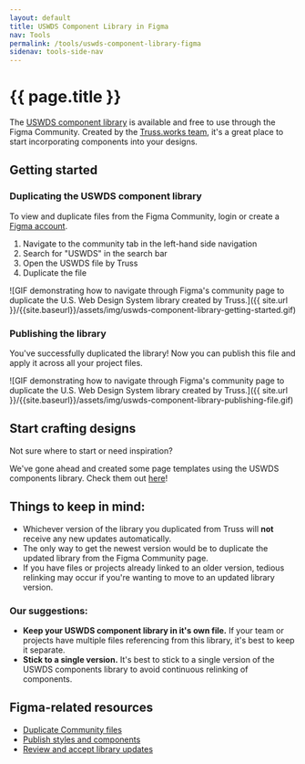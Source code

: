 ```yaml
---
layout: default
title: USWDS Component Library in Figma
nav: Tools
permalink: /tools/uswds-component-library-figma
sidenav: tools-side-nav
---
```


# {{ page.title }}

The [USWDS component library](https://www.figma.com/community/file/836611771720754351) is available and free to use through the Figma Community. Created by the [Truss.works team](https://truss.works/), it's a great place to start incorporating components into your designs.

## Getting started

### Duplicating the USWDS component library

To view and duplicate files from the Figma Community, login or create a [Figma account](https://www.figma.com/).

1. Navigate to the community tab in the left-hand side navigation
1. Search for "USWDS" in the search bar
1. Open the USWDS file by Truss
1. Duplicate the file

![GIF demonstrating how to navigate through Figma's community page to duplicate the U.S. Web Design System library created by Truss.]({{ site.url }}/{{site.baseurl}}/assets/img/uswds-component-library-getting-started.gif)

### Publishing the library

You've successfully duplicated the library! Now you can publish this file and apply it across all your project files.

![GIF demonstrating how to navigate through Figma's community page to duplicate the U.S. Web Design System library created by Truss.]({{ site.url }}/{{site.baseurl}}/assets/img/uswds-component-library-publishing-file.gif)

## Start crafting designs 

Not sure where to start or need inspiration? 

We've gone ahead and created some page templates using the USWDS components library. Check them out [here](#)!
<!--need to link to USWDS page templates later-->

<!-- ## Pro tips:
- You can make changes to any of the components on your duplicated library file without affecting Truss's original file.  -->

## Things to keep in mind:
- Whichever version of the library you duplicated from Truss will **not** receive any new updates automatically.
- The only way to get the newest version would be to duplicate the updated library from the Figma Community page.
- If you have files or projects already linked to an older version, tedious relinking may occur if you're wanting to move to an updated library version.

### Our suggestions:
- **Keep your USWDS component library in it's own file.** If your team or projects have multiple files referencing from this library, it's best to keep it separate.
- **Stick to a single version.** It's best to stick to a single version of the USWDS components library to avoid continuous relinking of components.

## Figma-related resources
- [Duplicate Community files](https://help.figma.com/hc/en-us/articles/360038510873-Duplicate-Community-files)
- [Publish styles and components](https://help.figma.com/hc/en-us/articles/360025508373-Publish-styles-and-components)
- [Review and accept library updates](https://help.figma.com/hc/en-us/articles/360039234193-Review-and-accept-updates-from-libraries)

